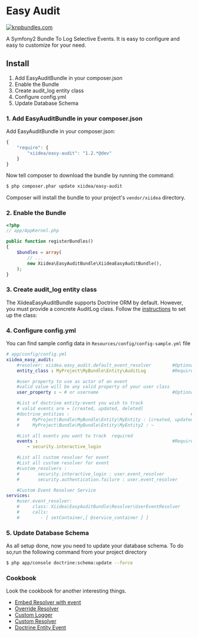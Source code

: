 Easy Audit
==========
[![knpbundles.com](http://knpbundles.com/xiidea/easy-audit/badge)](http://knpbundles.com/xiidea/easy-audit)

A Symfony2 Bundle To Log Selective Events. It is easy to configure and easy to customize for your need.

Install
-------
1. Add EasyAuditBundle in your composer.json
2. Enable the Bundle
3. Create audit_log entity class
4. Configure config.yml
5. Update Database Schema

### 1. Add EasyAuditBundle in your composer.json

Add EasyAuditBundle in your composer.json:

```js
{
    "require": {
        "xiidea/easy-audit": "1.2.*@dev"
    }
}
```

Now tell composer to download the bundle by running the command:

``` bash
$ php composer.phar update xiidea/easy-audit
```

Composer will install the bundle to your project's `vendor/xiidea` directory.

### 2. Enable the Bundle

``` php
<?php
// app/AppKernel.php

public function registerBundles()
{
    $bundles = array(
        // ...
        new Xiidea\EasyAuditBundle\XiideaEasyAuditBundle(),
    );
}
```

### 3. Create audit_log entity class

The XiideaEasyAuditBundle supports Doctrine ORM by default. However, you must provide a concrete AuditLog class. Follow the [instructions](./Resources/doc/audit-log-entity-orm.md) to set up the class:


### 4. Configure config.yml

You can find sample config data in `Resources/config/config-sample.yml` file

``` yaml
# app/config/config.yml
xiidea_easy_audit:
    #resolver: xiidea.easy_audit.default_event_resolver        #Optional
    entity_class : MyProject\MyBundle\Entity\AuditLog          #Required

    #user property to use as actor of an event
    #valid value will be any valid property of your user class
    user_property : ~ # or username                            #Optional

    #List of doctrine entity:event you wish to track
    # valid events are = [created, updated, deleted]
    #doctrine_entities :                                              #Optional
    #     MyProject\Bundle\MyBundle\Entity\MyEntity : [created, updated, deleted]
    #     MyProject\Bundle\MyBundle\Entity\MyEntity2 : ~

    #List all events you want to track  required
    events :                                                   #Required
        - security.interactive_login

    #List all custom resolver for event
    #List all custom resolver for event
    #custom_resolvers :
    #       security.interactive_login : user.event_resolver
    #       security.authentication.failure : user.event_resolver

    #Custom Event Resolver Service
services:
    #user.event_resolver:
    #     class: Xiidea\EasyAuditBundle\Resolver\UserEventResolver
    #     calls:
    #        - [ setContainer,[ @service_container ] ]
```

### 5. Update Database Schema

As all setup done, now you need to update your database schema. To do so,run the following command from your project directory
``` bash
$ php app/console doctrine:schema:update --force
```

### Cookbook

Look the cookbook for another interesting things.

- [Embed Resolver with event](https://github.com/xiidea/easy-audit/blob/master/Resources/doc/embed-resolver.md)
- [Override Resolver](https://github.com/xiidea/easy-audit/blob/master/Resources/doc/override-resolver.md)
- [Custom Logger](https://github.com/xiidea/easy-audit/blob/master/Resources/doc/custom-logger.md)
- [Custom Resolver](https://github.com/xiidea/easy-audit/blob/master/Resources/doc/custom-resolver.md)
- [Doctrine Entity Event](https://github.com/xiidea/easy-audit/blob/master/Resources/doc/doctrine-entity-events.md)
